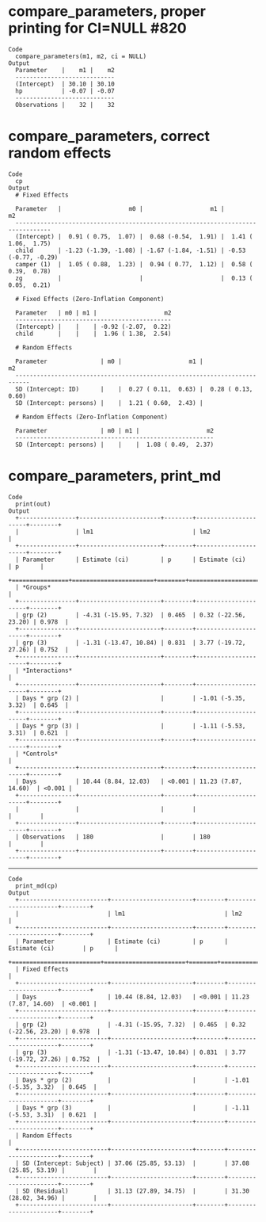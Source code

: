 # compare_parameters, proper printing for CI=NULL #820

    Code
      compare_parameters(m1, m2, ci = NULL)
    Output
      Parameter    |    m1 |    m2
      ----------------------------
      (Intercept)  | 30.10 | 30.10
      hp           | -0.07 | -0.07
      ----------------------------
      Observations |    32 |    32

# compare_parameters, correct random effects

    Code
      cp
    Output
      # Fixed Effects
      
      Parameter   |                   m0 |                   m1 |                   m2
      --------------------------------------------------------------------------------
      (Intercept) |  0.91 ( 0.75,  1.07) |  0.68 (-0.54,  1.91) |  1.41 ( 1.06,  1.75)
      child       | -1.23 (-1.39, -1.08) | -1.67 (-1.84, -1.51) | -0.53 (-0.77, -0.29)
      camper (1)  |  1.05 ( 0.88,  1.23) |  0.94 ( 0.77,  1.12) |  0.58 ( 0.39,  0.78)
      zg          |                      |                      |  0.13 ( 0.05,  0.21)
      
      # Fixed Effects (Zero-Inflation Component)
      
      Parameter   | m0 | m1 |                   m2
      --------------------------------------------
      (Intercept) |    |    | -0.92 (-2.07,  0.22)
      child       |    |    |  1.96 ( 1.38,  2.54)
      
      # Random Effects
      
      Parameter               | m0 |                   m1 |                   m2
      --------------------------------------------------------------------------
      SD (Intercept: ID)      |    |  0.27 ( 0.11,  0.63) |  0.28 ( 0.13,  0.60)
      SD (Intercept: persons) |    |  1.21 ( 0.60,  2.43) |                     
      
      # Random Effects (Zero-Inflation Component)
      
      Parameter               | m0 | m1 |                   m2
      --------------------------------------------------------
      SD (Intercept: persons) |    |    |  1.08 ( 0.49,  2.37)

# compare_parameters, print_md

    Code
      print(out)
    Output
      +----------------+-----------------------+--------+----------------------+--------+
      |                | lm1                            | lm2                           |
      +----------------+-----------------------+--------+----------------------+--------+
      | Parameter      | Estimate (ci)         | p      | Estimate (ci)        | p      |
      +================+=======================+========+======================+========+
      | *Groups*                                                                        |
      +----------------+-----------------------+--------+----------------------+--------+
      | grp (2)        | -4.31 (-15.95, 7.32)  | 0.465  | 0.32 (-22.56, 23.20) | 0.978  |
      +----------------+-----------------------+--------+----------------------+--------+
      | grp (3)        | -1.31 (-13.47, 10.84) | 0.831  | 3.77 (-19.72, 27.26) | 0.752  |
      +----------------+-----------------------+--------+----------------------+--------+
      | *Interactions*                                                                  |
      +----------------+-----------------------+--------+----------------------+--------+
      | Days * grp (2) |                       |        | -1.01 (-5.35, 3.32)  | 0.645  |
      +----------------+-----------------------+--------+----------------------+--------+
      | Days * grp (3) |                       |        | -1.11 (-5.53, 3.31)  | 0.621  |
      +----------------+-----------------------+--------+----------------------+--------+
      | *Controls*                                                                      |
      +----------------+-----------------------+--------+----------------------+--------+
      | Days           | 10.44 (8.84, 12.03)   | <0.001 | 11.23 (7.87, 14.60)  | <0.001 |
      +----------------+-----------------------+--------+----------------------+--------+
      |                |                       |        |                      |        |
      +----------------+-----------------------+--------+----------------------+--------+
      | Observations   | 180                   |        | 180                  |        |
      +----------------+-----------------------+--------+----------------------+--------+ 

---

    Code
      print_md(cp)
    Output
      +-------------------------+-----------------------+--------+----------------------+--------+
      |                         | lm1                            | lm2                           |
      +-------------------------+-----------------------+--------+----------------------+--------+
      | Parameter               | Estimate (ci)         | p      | Estimate (ci)        | p      |
      +=========================+=======================+========+======================+========+
      | Fixed Effects                                                                            |
      +-------------------------+-----------------------+--------+----------------------+--------+
      | Days                    | 10.44 (8.84, 12.03)   | <0.001 | 11.23 (7.87, 14.60)  | <0.001 |
      +-------------------------+-----------------------+--------+----------------------+--------+
      | grp (2)                 | -4.31 (-15.95, 7.32)  | 0.465  | 0.32 (-22.56, 23.20) | 0.978  |
      +-------------------------+-----------------------+--------+----------------------+--------+
      | grp (3)                 | -1.31 (-13.47, 10.84) | 0.831  | 3.77 (-19.72, 27.26) | 0.752  |
      +-------------------------+-----------------------+--------+----------------------+--------+
      | Days * grp (2)          |                       |        | -1.01 (-5.35, 3.32)  | 0.645  |
      +-------------------------+-----------------------+--------+----------------------+--------+
      | Days * grp (3)          |                       |        | -1.11 (-5.53, 3.31)  | 0.621  |
      +-------------------------+-----------------------+--------+----------------------+--------+
      | Random Effects                                                                           |
      +-------------------------+-----------------------+--------+----------------------+--------+
      | SD (Intercept: Subject) | 37.06 (25.85, 53.13)  |        | 37.08 (25.85, 53.19) |        |
      +-------------------------+-----------------------+--------+----------------------+--------+
      | SD (Residual)           | 31.13 (27.89, 34.75)  |        | 31.30 (28.02, 34.96) |        |
      +-------------------------+-----------------------+--------+----------------------+--------+ 

